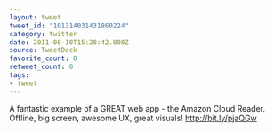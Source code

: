 ```yaml
---
layout: tweet
tweet_id: "101314031431860224"
category: twitter
date: 2011-08-10T15:28:42.000Z
source: TweetDeck
favorite_count: 0
retweet_count: 0
tags:
- tweet
---
```


A fantastic example of a GREAT web app - the Amazon Cloud Reader. Offline, big screen, awesome UX, great visuals! http://bit.ly/pjaQGw
